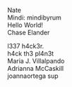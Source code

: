 Nate  
Mindi: mindibyrum  
Hello World!  
Chase Elander  


































l337 h4ck3r.  
h4ck th3 pl4n3t  
Maria J. Villalpando  
Adrianna McCaskill  
joannaortega
sup